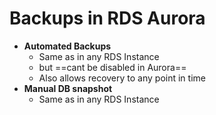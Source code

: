 
# Backups in RDS Aurora

- **Automated Backups**
	- Same as in any RDS Instance
	- but ==cant be disabled in Aurora==
	- Also allows recovery to any point in time
- **Manual DB snapshot**
	- Same as in any RDS Instance
